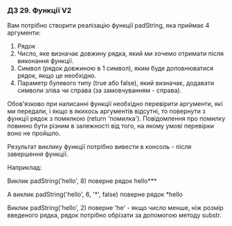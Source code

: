 ### ДЗ 29. Функції V2
Вам потрібно створити реалізацію функції padString, яка приймає 4 аргументи:

1. Рядок
2. Число, яке визначає довжину рядка, який ми хочемо отримати після виконання функції.
3. Символ (рядок довжиною в 1 символ), яким буде доповнюватися рядок, якщо це необхідно.
4. Параметр булевого типу (true або false), який визначає, додавати символи зліва чи справа (за замовчуванням - справа).

Обов'язково при написанні функції необхідно перевірити аргументи, які ми передали, і якщо в якихось аргументів відсутні, то повернути з функції рядок з помилкою (return 'помилка'). Повідомлення про помилку повинно бути різним в залежності від того, на якому умові перевірки воно не пройшло.

Результат виклику функції потрібно вивести в консоль - після завершення функції.

Наприклад:

Виклик padString('hello', 8) поверне рядок hello***

А виклик padString('hello', 6, '*', false) поверне рядок *hello

Виклик padString('hello', 2) поверне 'he' - якщо число менше, ніж розмір введеного рядка, рядок потрібно обрізати за допомогою методу substr.